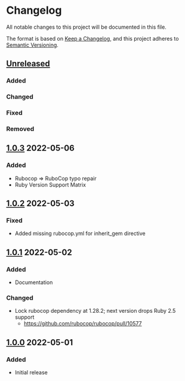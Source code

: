 # Changelog
All notable changes to this project will be documented in this file.

The format is based on [Keep a Changelog](https://keepachangelog.com/en/1.0.0/),
and this project adheres to [Semantic Versioning](https://semver.org/spec/v2.0.0.html).

## [Unreleased]
### Added

### Changed

### Fixed

### Removed

## [1.0.3] 2022-05-06
### Added
* Rubocop => RuboCop typo repair
* Ruby Version Support Matrix

## [1.0.2] 2022-05-03
### Fixed
* Added missing rubocop.yml for inherit_gem directive

## [1.0.1] 2022-05-02
### Added
* Documentation

### Changed
* Lock rubocop dependency at 1.28.2; next version drops Ruby 2.5 support
  - https://github.com/rubocop/rubocop/pull/10577

## [1.0.0] 2022-05-01
### Added
* Initial release

[Unreleased]: https://github.com/rubocop-semver/rubocop-ruby2_5/compare/v1.0.3...HEAD
[1.0.3]: https://github.com/rubocop-semver/rubocop-ruby2_5/compare/v1.0.2...v1.0.3
[1.0.2]: https://github.com/rubocop-semver/rubocop-ruby2_5/compare/v1.0.1...v1.0.2
[1.0.1]: https://github.com/rubocop-semver/rubocop-ruby2_5/compare/v1.0.0...v1.0.1
[1.0.0]: https://github.com/rubocop-semver/rubocop-ruby2_5/compare/78b4f8131d931354f76d4025ab0517fc9792fed2...v1.0.0
